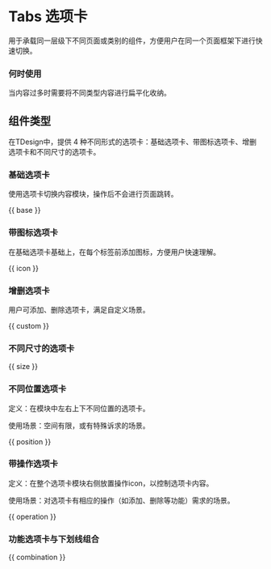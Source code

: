 # Tabs 选项卡

用于承载同一层级下不同页面或类别的组件，方便用户在同一个页面框架下进行快速切换。

### 何时使用

当内容过多时需要将不同类型内容进行扁平化收纳。

## 组件类型
在TDesign中，提供 4 种不同形式的选项卡：基础选项卡、带图标选项卡、增删选项卡和不同尺寸的选项卡。

### 基础选项卡

使用选项卡切换内容模块，操作后不会进行页面跳转。

{{ base }}

### 带图标选项卡

在基础选项卡基础上，在每个标签前添加图标，方便用户快速理解。

{{ icon }}


### 增删选项卡

用户可添加、删除选项卡，满足自定义场景。

{{ custom }}

### 不同尺寸的选项卡

{{ size }}

### 不同位置选项卡

定义：在模块中左右上下不同位置的选项卡。

使用场景：空间有限，或有特殊诉求的场景。

{{ position }}

### 带操作选项卡

定义：在整个选项卡模块右侧放置操作icon，以控制选项卡内容。

使用场景：对选项卡有相应的操作（如添加、删除等功能）需求的场景。

{{ operation }}

### 功能选项卡与下划线组合

{{ combination }}
